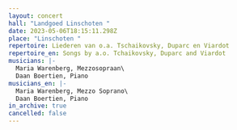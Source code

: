 ```yaml
---
layout: concert
hall: "Landgoed Linschoten "
date: 2023-05-06T18:15:11.298Z
place: "Linschoten "
repertoire: Liederen van o.a. Tschaikovsky, Duparc en Viardot
repertoire_en: Songs by a.o. Tchaikovsky, Duparc and Viardot
musicians: |-
  Maria Warenberg, Mezzosopraan\
  Daan Boertien, Piano 
musicians_en: |-
  Maria Warenberg, Mezzo Soprano\
  Daan Boertien, Piano 
in_archive: true
cancelled: false
---
```

